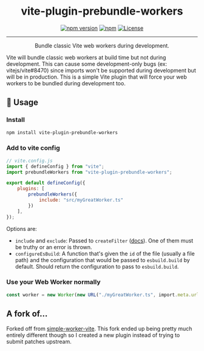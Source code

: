 <h1 align="center">vite-plugin-prebundle-workers</h1>
<div align="center">
    
[![npm version](https://badge.fury.io/js/vite-plugin-prebundle-workers.svg)](https://www.npmjs.com/package/vite-plugin-prebundle-workers)
[![npm](https://img.shields.io/npm/dm/vite-plugin-prebundle-workers)](https://www.npmjs.com/package/vite-plugin-prebundle-workers)
[![License](https://img.shields.io/badge/license-MIT-blue.svg)](/LICENSE)

</div>

---

<p align="center">Bundle classic Vite web workers during development.</p>

Vite will bundle classic web workers at build time but not during development. This can cause some development-only bugs (ex: vitejs/vite#8470) since imports won't be supported during development but will be in production. This is a simple Vite plugin that will force your web workers to be bundled during development too.

## 🚀 Usage <a name="usage"></a>

### Install

```bash
npm install vite-plugin-prebundle-workers
```

### Add to vite config

```js
// vite.config.js
import { defineConfig } from "vite";
import prebundleWorkers from "vite-plugin-prebundle-workers";

export default defineConfig({
    plugins: [
        prebundleWorkers({
            include: "src/myGreatWorker.ts"
        })
    ],
});
```

Options are:

* `include` and `exclude`: Passed to `createFilter` ([docs](https://www.npmjs.com/package/@rollup/pluginutils#include-and-exclude)). One of them must be truthy or an error is thrown.
* `configureEsBuild`: A function that's given the `id` of the file (usually a file path) and the configuration that would be passed to `esbuild.build` by default. Should return the configuration to pass to `esbuild.build`.

### Use your Web Worker normally

```ts
const worker = new Worker(new URL("./myGreatWorker.ts", import.meta.url));
```

## A fork of...

Forked off from [simple-worker-vite](https://github.com/jason-rietzke/simple-worker-vite). This fork ended up being pretty much entirely different though so I created a new plugin instead of trying to submit patches upstream.
